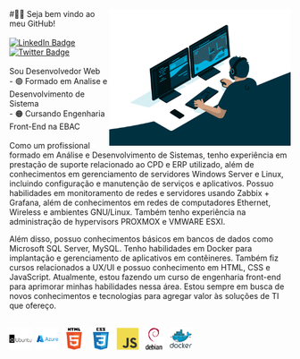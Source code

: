 
<img src = "banner.gif" width = "325px" align = "right">
#✌🏻 Seja bem vindo ao meu GitHub!

  <div id="badges">
  <br>
  <a href = "https://www.linkedin.com/in/leonardo-de-aquino-8133b3207/">
    <img src="https://img.shields.io/badge/LinkedIn-blue?style=for-the-badge&logo=linkedin&logoColor=white" alt="LinkedIn Badge"/>
  </a>
  <a href = "https://github.com/LeoAquino54">
  <img src="https://img.shields.io/badge/Twitter-blue?style=for-the-badge&logo=twitter&logoColor=white" alt="Twitter Badge"/>
    </a>
</div>
<br>
Sou Desenvolvedor Web
<br>
- 🟢 Formado em Analise e Desenvolvimento de Sistema
<br>
- 🟠 Cursando Engenharia Front-End na EBAC
<br>
<br>
Como um profissional formado em Análise e Desenvolvimento de Sistemas, tenho experiência em prestação de suporte relacionado ao CPD e ERP utilizado, além de conhecimentos em gerenciamento de servidores Windows Server e Linux, incluindo configuração e manutenção de serviços e aplicativos. Possuo habilidades em monitoramento de redes e servidores usando Zabbix + Grafana, além de conhecimentos em redes de computadores Ethernet, Wireless e ambientes GNU/Linux. Também tenho experiência na administração de hypervisors PROXMOX e VMWARE ESXI.

Além disso, possuo conhecimentos básicos em bancos de dados como Microsoft SQL Server, MySQL. Tenho habilidades em Docker para implantação e gerenciamento de aplicativos em contêineres. Também fiz cursos relacionados a UX/UI e possuo conhecimento em HTML, CSS e JavaScript. Atualmente, estou fazendo um curso de engenharia front-end para aprimorar minhas habilidades nessa área. Estou sempre em busca de novos conhecimentos e tecnologias para agregar valor às soluções de TI que ofereço.
<br>
<div>
<br>
  <img src="https://github.com/devicons/devicon/blob/master/icons/ubuntu/ubuntu-plain-wordmark.svg" title="React" alt="React" width="40" height="40"/>&nbsp;
  <img src="https://github.com/devicons/devicon/blob/master/icons/azure/azure-original-wordmark.svg" title="HTML5" alt="HTML" width="40" height="40"/>&nbsp;
  <img src="https://github.com/devicons/devicon/blob/master/icons/html5/html5-original-wordmark.svg" title="HTML" alt="HTML" width="40" height="40"/>&nbsp;
  <img src="https://github.com/devicons/devicon/blob/master/icons/css3/css3-original-wordmark.svg" title="CSS" alt="CSS" width="40" height="40"/>&nbsp;
  <img src="https://github.com/devicons/devicon/blob/master/icons/javascript/javascript-original.svg" title="JS" alt="JS" width="40" height="40"/>&nbsp;
  <img src="https://github.com/devicons/devicon/blob/master/icons/debian/debian-original-wordmark.svg" title="canva" alt="canva" width="40" height="40"/>&nbsp;
  <img src="https://github.com/devicons/devicon/blob/master/icons/docker/docker-original-wordmark.svg" title="photoshop" alt="canva" width="40" height="40"/>&nbsp;


</div>




